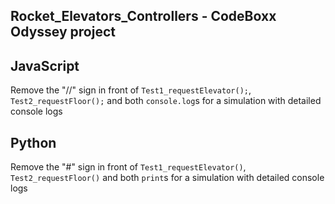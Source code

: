 ## Rocket_Elevators_Controllers - CodeBoxx Odyssey project


JavaScript
---------------------------------------
Remove the "//" sign in front of `Test1_requestElevator();`, `Test2_requestFloor();` and both `console.log`s for a simulation with detailed console logs

Python
---------------------------------------
Remove the "#" sign in front of `Test1_requestElevator()`, `Test2_requestFloor()` and both `print`s for a simulation with detailed console logs
